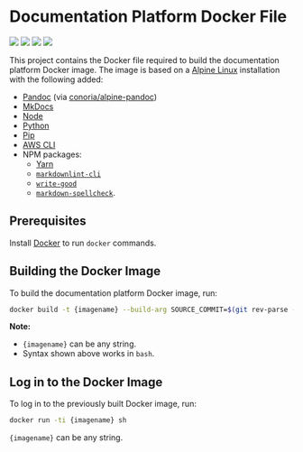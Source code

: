 # Documentation Platform Docker File

[![](https://images.microbadger.com/badges/image/temandodx/doc-platform.svg)](https://microbadger.com/images/temandodx/doc-platform "Click for more information.")
[![](https://images.microbadger.com/badges/version/temandodx/doc-platform.svg)](https://microbadger.com/images/temandodx/doc-platform "Click for more information.")
[![](https://img.shields.io/docker/pulls/temandodx/doc-platform.svg)](https://hub.docker.com/r/temandodx/doc-platform/ "Click for more information.")
[![](https://travis-ci.org/temando/docker-doc-platform.svg?branch=master)](https://travis-ci.org/temando/docker-doc-platform "Click for more information.")

This project contains the Docker file required to build the documentation platform Docker image. The image is based on a [Alpine Linux](https://alpinelinux.org) installation with the following added:

- [Pandoc](http://pandoc.org) (via [conoria/alpine-pandoc](https://hub.docker.com/r/conoria/alpine-pandoc))
- [MkDocs](http://www.mkdocs.org/)
- [Node](https://nodejs.org/en/)
- [Python](https://www.python.org)
- [Pip](https://pypi.python.org/pypi)
- [AWS CLI](https://aws.amazon.com/cli/)
- NPM packages:
    - [Yarn](https://www.npmjs.com/package/yarn)
    - [`markdownlint-cli`](https://www.npmjs.com/package/markdownlint-cli)
    - [`write-good`](https://www.npmjs.com/package/write-good)
    - [`markdown-spellcheck`](https://www.npmjs.com/package/markdown-spellcheck).

## Prerequisites

Install [Docker](https://www.docker.com) to run `docker` commands.

## Building the Docker Image

To build the documentation platform Docker image, run:

```sh
docker build -t {imagename} --build-arg SOURCE_COMMIT=$(git rev-parse --short HEAD) .
```

**Note:**

- `{imagename}` can be any string.
- Syntax shown above works in `bash`.

## Log in to the Docker Image

To log in to the previously built Docker image, run:

```sh
docker run -ti {imagename} sh
```

`{imagename}` can be any string.
